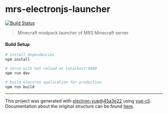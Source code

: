 # mrs-electronjs-launcher

[![Build Status](https://api.travis-ci.com/Team-IF/MRS-electronjs-launcher.svg?token=YA7KvsoCpWCs1pjX22kn&branch=vue)](https://travis-ci.com/Team-IF/MRS-electronjs-launcher)

> Minecraft modpack launcher of MRS Minecraft server

#### Build Setup

``` bash
# install dependencies
npm install

# serve with hot reload at localhost:9080
npm run dev

# build electron application for production
npm run build


```

---

This project was generated with [electron-vue](https://github.com/SimulatedGREG/electron-vue)@[45a3e22](https://github.com/SimulatedGREG/electron-vue/tree/45a3e224e7bb8fc71909021ccfdcfec0f461f634) using [vue-cli](https://github.com/vuejs/vue-cli). Documentation about the original structure can be found [here](https://simulatedgreg.gitbooks.io/electron-vue/content/index.html).
